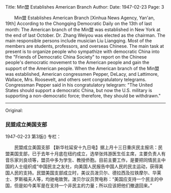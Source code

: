 Title: Min盟 Establishes American Branch
Author:
Date: 1947-02-23
Page: 3

　　Min盟 Establishes American Branch
    [Xinhua News Agency, Yan'an, 19th] According to the Chongqing Democratic Daily on the 13th of last month: The American branch of the Min盟 was established in New York at the end of last October. Dr. Zhang Weiyou was elected as the chairman. The main responsible persons include musician Liu Liangqing. Most of the members are students, professors, and overseas Chinese. The main task at present is to organize people who sympathize with democratic China into the "Friends of Democratic China Society" to report on the Chinese people's democratic movement to the American people and gain the support of the American people. When the American branch of the Min盟 was established, American congressmen Pepper, DeLacy, and Lattimore, Wallace, Mrs. Roosevelt, and others sent congratulatory telegrams. Congressman Pepper said in his congratulatory telegram: "The United States should support a democratic China, but now the U.S. military is supporting a non-democratic force; therefore, they should be withdrawn."



<hr /> 

Original: 


### 民盟成立美国支部

1947-02-23
第3版()
专栏：

　　民盟成立美国支部
    【新华社延安十九日电】据上月十三日重庆民主报讯：民盟美国支部，已于去年十月底在纽约成立，选举张炜游医生任主席，主要负责人有音乐家刘良顷等，盟员中多为学生、教授侨胞。目前主要工作，是要把同情民主中国的人士组织成“中国民主之友社，向美国人民报告中国人民的民主运动，获得美国人民的支持。民盟美国支部成立时，美议员泼贝尔、德拉西及拉铁摩尔、华莱士、罗斯福夫人等，均驰电致贺。泼贝尔议员贺电称：“美国应支持一个民主的中国，但是如今美军是在支持一个非民主的力量；所以应该把他们撤退回来。”
